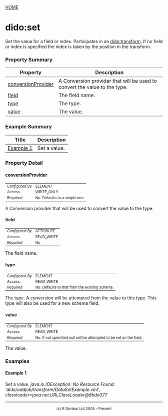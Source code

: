 [HOME](../../../README.md)
# dido:set

Set the value for a field or index. Participates in an [dido:transform](../../../dido/operators/transform/TransformationFactory.md). If
no field or index is specified the index is taken by the position in the transform.

### Property Summary

| Property | Description |
| -------- | ----------- |
| [conversionProvider](#propertyconversionProvider) | A Conversion provider that will be used to convert the value to the type. | 
| [field](#propertyfield) | The field name. | 
| [type](#propertytype) | The type. | 
| [value](#propertyvalue) | The value. | 


### Example Summary

| Title | Description |
| ----- | ----------- |
| [Example 1](#example1) | Set a value. |


### Property Detail
#### conversionProvider <a name="propertyconversionProvider"></a>

<table style='font-size:smaller'>
      <tr><td><i>Configured By</i></td><td>ELEMENT</td></tr>
      <tr><td><i>Access</i></td><td>WRITE_ONLY</td></tr>
      <tr><td><i>Required</i></td><td>No. Defaults to a simple one.</td></tr>
</table>

A Conversion provider that will be used to convert the value to the type.

#### field <a name="propertyfield"></a>

<table style='font-size:smaller'>
      <tr><td><i>Configured By</i></td><td>ATTRIBUTE</td></tr>
      <tr><td><i>Access</i></td><td>READ_WRITE</td></tr>
      <tr><td><i>Required</i></td><td>No</td></tr>
</table>

The field name.

#### type <a name="propertytype"></a>

<table style='font-size:smaller'>
      <tr><td><i>Configured By</i></td><td>ELEMENT</td></tr>
      <tr><td><i>Access</i></td><td>READ_WRITE</td></tr>
      <tr><td><i>Required</i></td><td>No. Defaults to that from the existing schema.</td></tr>
</table>

The type. A conversion will be attempted from the value to this type.
This type will also be used for a new schema field.

#### value <a name="propertyvalue"></a>

<table style='font-size:smaller'>
      <tr><td><i>Configured By</i></td><td>ELEMENT</td></tr>
      <tr><td><i>Access</i></td><td>READ_WRITE</td></tr>
      <tr><td><i>Required</i></td><td>No. If not specified null will be attempted to be set on the field.</td></tr>
</table>

The value.


### Examples
#### Example 1 <a name="example1"></a>

Set a value.
_java.io.IOException: No Resource Found: 'dido/oddjob/transform/DataSetExample.xml', classloader=java.net.URLClassLoader@8bda377_


-----------------------

<div style='font-size: smaller; text-align: center;'>(c) R Gordon Ltd 2005 - Present</div>
